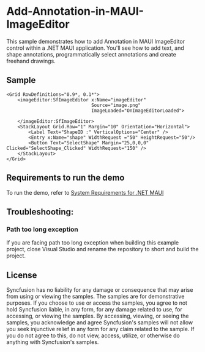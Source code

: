 # Add-Annotation-in-MAUI-ImageEditor

This sample demonstrates how to add Annotation in MAUI ImageEditor control within a .NET MAUI application. You'll see how to add text, and shape annotations, programmatically select annotations and create freehand drawings.

## Sample

```xaml
<Grid RowDefinitions="0.9*, 0.1*">
    <imageEditor:SfImageEditor x:Name="imageEditor"
                               Source="image.png"
                               ImageLoaded="OnImageEditorLoaded">

    </imageEditor:SfImageEditor>
    <StackLayout Grid.Row="1" Margin="10" Orientation="Horizontal">
        <Label Text="ShapeID :" VerticalOptions="Center" />
        <Entry x:Name="shape" WidthRequest ="50" HeightRequest="50"/>
        <Button Text="SelectShape" Margin="25,0,0,0" Clicked="SelectShape_Clicked" WidthRequest="150" />
    </StackLayout>
</Grid>
```

## Requirements to run the demo

To run the demo, refer to [System Requirements for .NET MAUI](https://help.syncfusion.com/maui/system-requirements)

## Troubleshooting:
### Path too long exception

If you are facing path too long exception when building this example project, close Visual Studio and rename the repository to short and build the project.

## License

Syncfusion has no liability for any damage or consequence that may arise from using or viewing the samples. The samples are for demonstrative purposes. If you choose to use or access the samples, you agree to not hold Syncfusion liable, in any form, for any damage related to use, for accessing, or viewing the samples. By accessing, viewing, or seeing the samples, you acknowledge and agree Syncfusion's samples will not allow you seek injunctive relief in any form for any claim related to the sample. If you do not agree to this, do not view, access, utilize, or otherwise do anything with Syncfusion's samples.
